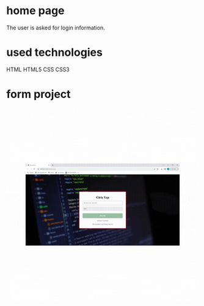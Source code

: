<h1>home page</h1>
The user is asked for login information.


<h1>used technologies</h1>
HTML
HTML5
CSS
CSS3

<h1>form project</h1>

<img src="/form project.gif">
